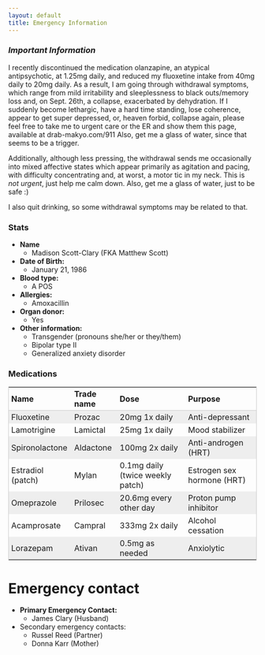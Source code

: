 ```yaml
---
layout: default
title: Emergency Information
---
```



<style>
table {
    border: 1px solid #ccc;
}
thead {
    border-bottom: 1px solid #ccc;
    text-align: left;
}
tbody tr:nth-child(odd) {
    background-color: #eee;
}
tbody td, thead th {
    padding: 3px 5px;
}
</style>

### *Important Information*

I recently discontinued the medication olanzapine, an atypical antipsychotic, at 1.25mg daily, and reduced my fluoxetine intake from 40mg daily to 20mg daily.  As a result, I am going through withdrawal symptoms, which range from mild irritability and sleeplessness to black outs/memory loss and, on Sept. 26th, a collapse, exacerbated by dehydration.  If I suddenly become lethargic, have a hard time standing, lose coherence, appear to get super depressed, or, heaven forbid, collapse again, please feel free to take me to urgent care or the ER and show them this page, available at drab-makyo.com/911  Also, get me a glass of water, since that seems to be a trigger.

Additionally, although less pressing, the withdrawal sends me occasionally into mixed affective states which appear primarily as agitation and pacing, with difficulty concentrating and, at worst, a motor tic in my neck.  This is *not urgent*, just help me calm down.  Also, get me a glass of water, just to be safe :)

I also quit drinking, so some withdrawal symptoms may be related to that.

### Stats

* **Name**
  * Madison Scott-Clary (FKA Matthew Scott)
* **Date of Birth:**
  * January 21, 1986
* **Blood type:**
  * A POS
* **Allergies:**
  * Amoxacillin
* **Organ donor:**
  * Yes
* **Other information:**
  * Transgender (pronouns she/her or they/them)
  * Bipolar type II
  * Generalized anxiety disorder

### Medications

| Name | Trade name | Dose | Purpose |
|---|---|---|---|
| Fluoxetine | Prozac | 20mg 1x daily | Anti-depressant |
| Lamotrigine | Lamictal | 25mg 1x daily | Mood stabilizer |
| Spironolactone | Aldactone | 100mg 2x daily | Anti-androgen (HRT) |
| Estradiol (patch) | Mylan | 0.1mg daily (twice weekly patch) | Estrogen sex hormone (HRT) |
| Omeprazole | Prilosec | 20.6mg every other day | Proton pump inhibitor |
| Acamprosate | Campral | 333mg 2x daily | Alcohol cessation | 
| Lorazepam | Ativan | 0.5mg as needed | Anxiolytic |

# Emergency contact

* **Primary Emergency Contact:**
  * James Clary (Husband) <span id="jd-num"></span>
* Secondary emergency contacts:
  * Russel Reed (Partner) <span id="russ-num"></span>
  * Donna Karr (Mother) <span id="mom-num"></span>

<script type="text/javascript">
function a(b){var c='';for(var d=0;d<b.length;d++){e=b.charCodeAt(d)-97;if(e>=0&&e<=9){c+=e;}else{c+=b.charAt(d);}}return c;}

document.getElementById('jd-num').innerHTML = a('+b hca-cia-jhgg');
document.getElementById('russ-num').innerHTML = a('+b fab-gia-bdhb');
document.getElementById('mom-num').innerHTML = a('+b dad-ffb-febd');
</script>

